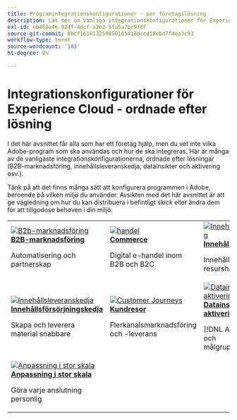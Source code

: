 ```yaml
---
title: Programintegrationskonfigurationer - per företagslösning
description: Läs mer om vanliga integrationskonfigurationer för Experience Cloud-program, ordnade efter företagslösningar.
exl-id: eb460a4e-924f-4dcf-a2e2-5fa5a7bc9fdf
source-git-commit: 8bcf161013259850165418dccd18ebd7f4ea3c93
workflow-type: tm+mt
source-wordcount: '183'
ht-degree: 9%

---
```


# Integrationskonfigurationer för Experience Cloud - ordnade efter lösning

I det här avsnittet får alla som har ett företag hjälp, men du vet inte vilka Adobe-program som ska användas och hur de ska integreras. Här är många av de vanligaste integrationskonfigurationerna, ordnade efter lösningar (B2B-marknadsföring, innehållsleveranskedja, datainsikter och aktivering osv.).

Tänk på att det finns många sätt att konfigurera programmen i Adobe, beroende på vilken miljö du använder. Avsikten med det här avsnittet är att ge vägledning om hur du kan distribuera i befintligt skick eller ändra dem för att tillgodose behoven i din miljö.

<table>
<tr>
    <td>
      <a  href="./b2b.md"><img alt="B2b-marknadsföring" src="https://cdn.experienceleague.adobe.com/thumb/b2b.png"/></a>
      <div><strong><a href="./b2b.md">B2B-marknadsföring</a></strong></div>
      <p>
        Automatisering och partnerskap
      </p>
    </td>
   <td>
      <a  href="./commerce.md"><img alt="handel" src="https://cdn.experienceleague.adobe.com/thumb/commerce.png"/></a>
      <div><strong><a href="./commerce.md">Commerce</a></strong></div>
      <p>
        Digital e-handel inom B2B och B2C
      </p>
   </td>    
   <td>
      <a  href="./content-management.md"><img alt="Innehållshantering" src="https://cdn.experienceleague.adobe.com/thumb/content-management.png"/></a>
      <div><strong><a href="./content-management.md">Innehållshantering</a></strong></div>
      <p>
        Innehålls- och resurshantering
      </p>
   </td>
</tr>
<tr>
   <td>
      <a  href="./content-supply-chain.md"><img alt="Innehållsleveranskedja" src="https://cdn.experienceleague.adobe.com/thumb/content-supply-chain.png"/></a>
      <div><strong><a href="./content-supply-chain.md">Innehållsförsörjningskedja</a></strong></div>
      <p>
        Skapa och leverera material snabbare
      </p> 
    </td>
   <td>
      <a  href="./customer-journeys.md"><img alt="Customer Journeys" src="https://cdn.experienceleague.adobe.com/thumb/customer-journeys.png"/></a>
      <div><strong><a href="./customer-journeys.md">Kundresor</a></strong></div>
      <p>
        Flerkanalsmarknadsföring och -leverans
      </p> 
    </td>
   <td>
      <a  href="./data-insights.md"><img alt="Datainsikter och aktivering" src="https://cdn.experienceleague.adobe.com/thumb/data-insights.png"/></a>
      <div><strong><a href="./data-insights.md"> Datainsikter och aktivering</a></strong></div>
      <p>
        [!DNL Analytics] och målgruppshantering
      </p>
   </td>  
</tr>
<tr>
   <td>
      <a  href="./personalization.md"><img alt="Anpassning i stor skala" src="https://cdn.experienceleague.adobe.com/thumb/personalization.png"/></a>
      <div><strong><a href="./personalization.md">Anpassning i stor skala</a></strong></div>
      <p>
        Göra varje anslutning personlig
      </p>
   </td>
</table>
